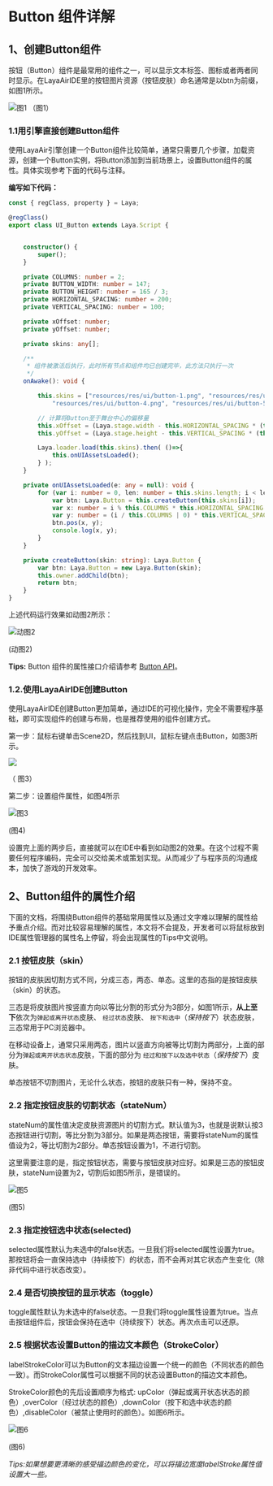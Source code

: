# Button 组件详解

## 1、创建Button组件

按钮（Button）组件是最常用的组件之一，可以显示文本标签、图标或者两者同时显示。在LayaAirIDE里的按钮图片资源（按钮皮肤）命名通常是以btn为前缀，如图1所示。

![图1](img/1.png) （图1）

### 1.1用引擎直接创建Button组件

使用LayaAir引擎创建一个Button组件比较简单，通常只需要几个步骤，加载资源，创建一个Button实例，将Button添加到当前场景上，设置Button组件的属性。具体实现参考下面的代码与注释。

**编写如下代码：**

```typescript
const { regClass, property } = Laya;

@regClass()
export class UI_Button extends Laya.Script {


    constructor() {
        super();
    }

	private COLUMNS: number = 2;
	private BUTTON_WIDTH: number = 147;
	private BUTTON_HEIGHT: number = 165 / 3;
	private HORIZONTAL_SPACING: number = 200;
	private VERTICAL_SPACING: number = 100;

	private xOffset: number;
	private yOffset: number;

	private skins: any[];

    /**
     * 组件被激活后执行，此时所有节点和组件均已创建完毕，此方法只执行一次
     */
    onAwake(): void {

		this.skins = ["resources/res/ui/button-1.png", "resources/res/ui/button-2.png", "resources/res/ui/button-3.png",
			"resources/res/ui/button-4.png", "resources/res/ui/button-5.png", "resources/res/ui/button-6.png"];

		// 计算将Button至于舞台中心的偏移量
		this.xOffset = (Laya.stage.width - this.HORIZONTAL_SPACING * (this.COLUMNS - 1) - this.BUTTON_WIDTH) / 2;
		this.yOffset = (Laya.stage.height - this.VERTICAL_SPACING * (this.skins.length / this.COLUMNS - 1) - this.BUTTON_HEIGHT) / 2;

		Laya.loader.load(this.skins).then( ()=>{
            this.onUIAssetsLoaded();
        } );
	}

	private onUIAssetsLoaded(e: any = null): void {
		for (var i: number = 0, len: number = this.skins.length; i < len; ++i) {
			var btn: Laya.Button = this.createButton(this.skins[i]);
			var x: number = i % this.COLUMNS * this.HORIZONTAL_SPACING + this.xOffset;
			var y: number = (i / this.COLUMNS | 0) * this.VERTICAL_SPACING + this.yOffset;
			btn.pos(x, y);
			console.log(x, y);
		}
	}

	private createButton(skin: string): Laya.Button {
		var btn: Laya.Button = new Laya.Button(skin);
		this.owner.addChild(btn);
		return btn;
	}
}
```

上述代码运行效果如动图2所示：

![动图2](img/2.gif)  <br/>

 (动图2)

**Tips:** Button 组件的属性接口介绍请参考 [Button API](https://layaair.com/3.x/api/Chinese/index.html?version=3.0.0&type=2D&category=UI&class=laya.ui.Button)。



### 1.2.使用LayaAirIDE创建Button

使用LayaAirIDE创建Button更加简单，通过IDE的可视化操作，完全不需要程序基础，即可实现组件的创建与布局，也是推荐使用的组件创建方式。

第一步：鼠标右键单击Scene2D，然后找到UI，鼠标左键点击Button，如图3所示。

![](img/3.png)

（ 图3）



第二步：设置组件属性，如图4所示

![图3](img/4.png) <br />

(图4)

设置完上面的两步后，直接就可以在IDE中看到如动图2的效果。在这个过程不需要任何程序编码，完全可以交给美术或策划实现。从而减少了与程序员的沟通成本，加快了游戏的开发效率。



## 2、Button组件的属性介绍

下面的文档，将围绕Button组件的基础常用属性以及通过文字难以理解的属性给予重点介绍。而对比较容易理解的属性，本文将不会提及，开发者可以将鼠标放到IDE属性管理器的属性名上停留，将会出现属性的Tips中文说明。

### 2.1 按钮皮肤（skin）

按钮的皮肤因切割方式不同，分成三态，两态、单态。这里的态指的是按钮皮肤（skin）的状态。

三态是将皮肤图片按竖直方向以等比分割的形式分为3部分，如图1所示，**从上至下**依次为`弹起或离开状态`皮肤、 `经过状态`皮肤、 `按下和选中`（*保持按下*）状态皮肤，三态常用于PC浏览器中。

在移动设备上，通常只采用两态，图片以竖直方向被等比切割为两部分，上面的部分为`弹起或离开状态状态`皮肤，下面的部分为 `经过和按下以及选中状态`（*保持按下*）皮肤。

单态按钮不切割图片，无论什么状态，按钮的皮肤只有一种，保持不变。

### 2.2 指定按钮皮肤的切割状态（stateNum）

stateNum的属性值决定皮肤资源图片的切割方式。默认值为3，也就是说默认按3态按钮进行切割，等比分割为3部分。如果是两态按钮，需要将stateNum的属性值设为2，等比切割为2部分。单态按钮设置为1，不进行切割。

这里需要注意的是，指定按钮状态，需要与按钮皮肤对应好。如果是三态的按钮皮肤，stateNum设置为2，切割后如图5所示，是错误的。

![图5](img/5.png) <br />

(图5)



### 2.3 指定按钮选中状态(selected)

selected属性默认为未选中的false状态。一旦我们将selected属性设置为true。那按钮将会一直保持选中（持续按下）的状态，而不会再对其它状态产生变化（除非代码中进行状态改变）。

### 2.4 是否切换按钮的显示状态（toggle）

toggle属性默认为未选中的false状态。一旦我们将toggle属性设置为true。当点击按钮组件后，按钮会保持在选中（持续按下）状态。再次点击可以还原。

### 2.5 根据状态设置Button的描边文本颜色（StrokeColor）

labelStrokeColor可以为Button的文本描边设置一个统一的颜色（不同状态的颜色一致）。而StrokeColor属性可以根据不同的状态设置Button的描边文本颜色。

StrokeColor颜色的先后设置顺序为格式: upColor（弹起或离开状态状态的颜色）,overColor（经过状态的颜色）,downColor（按下和选中状态的颜色）,disableColor（被禁止使用时的颜色）。如图6所示。

![图6](img/6.png) <br />

(图6)

*Tips:如果想要更清晰的感受描边颜色的变化，可以将描边宽度labelStroke属性值设置大一些。*











